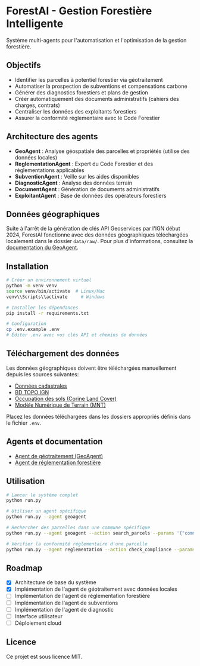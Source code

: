 # ForestAI - Gestion Forestière Intelligente

Système multi-agents pour l'automatisation et l'optimisation de la gestion forestière.

## Objectifs

- Identifier les parcelles à potentiel forestier via géotraitement
- Automatiser la prospection de subventions et compensations carbone
- Générer des diagnostics forestiers et plans de gestion
- Créer automatiquement des documents administratifs (cahiers des charges, contrats)
- Centraliser les données des exploitants forestiers
- Assurer la conformité réglementaire avec le Code Forestier

## Architecture des agents

- **GeoAgent** : Analyse géospatiale des parcelles et propriétés (utilise des données locales)
- **ReglementationAgent** : Expert du Code Forestier et des réglementations applicables
- **SubventionAgent** : Veille sur les aides disponibles
- **DiagnosticAgent** : Analyse des données terrain
- **DocumentAgent** : Génération de documents administratifs
- **ExploitantAgent** : Base de données des opérateurs forestiers

## Données géographiques

Suite à l'arrêt de la génération de clés API Geoservices par l'IGN début 2024, ForestAI fonctionne avec des données géographiques téléchargées localement dans le dossier `data/raw/`. Pour plus d'informations, consultez la [documentation du GeoAgent](docs/GeoAgent.md).

## Installation

```bash
# Créer un environnement virtuel
python -m venv venv
source venv/bin/activate  # Linux/Mac
venv\\Scripts\\activate     # Windows

# Installer les dépendances
pip install -r requirements.txt

# Configuration
cp .env.example .env
# Éditer .env avec vos clés API et chemins de données
```

## Téléchargement des données

Les données géographiques doivent être téléchargées manuellement depuis les sources suivantes:

- [Données cadastrales](https://cadastre.data.gouv.fr/datasets/cadastre-etalab)
- [BD TOPO IGN](https://geoservices.ign.fr/bdtopo)
- [Occupation des sols (Corine Land Cover)](https://www.data.gouv.fr/fr/datasets/corine-land-cover-occupation-des-sols-en-france/)
- [Modèle Numérique de Terrain (MNT)](https://geoservices.ign.fr/rgealti)

Placez les données téléchargées dans les dossiers appropriés définis dans le fichier `.env`.

## Agents et documentation

- [Agent de géotraitement (GeoAgent)](docs/GeoAgent.md)
- [Agent de réglementation forestière](docs/ReglementationAgent.md)

## Utilisation

```bash
# Lancer le système complet
python run.py

# Utiliser un agent spécifique
python run.py --agent geoagent

# Rechercher des parcelles dans une commune spécifique
python run.py --agent geoagent --action search_parcels --params '{"commune": "Saint-Martin-de-Crau", "section": "B"}'

# Vérifier la conformité réglementaire d'une parcelle
python run.py --agent reglementation --action check_compliance --params '{"parcels": ["123456789"], "project_type": "boisement"}'
```

## Roadmap

- [x] Architecture de base du système
- [x] Implémentation de l'agent de géotraitement avec données locales
- [ ] Implémentation de l'agent de réglementation forestière
- [ ] Implémentation de l'agent de subventions
- [ ] Implémentation de l'agent de diagnostic
- [ ] Interface utilisateur
- [ ] Déploiement cloud

## Licence

Ce projet est sous licence MIT.
